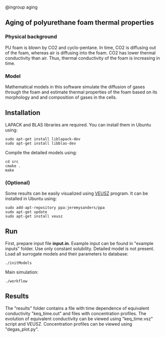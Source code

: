 @ingroup aging

## Aging of polyurethane foam thermal properties
### Physical background
PU foam is blown by CO2 and cyclo-pentane. In time, CO2 is
diffusing out of the foam, whereas air is diffusing into the foam. CO2 has
lower thermal conductivity than air. Thus, thermal conductivity of the foam is
increasing in time.

### Model
Mathematical models in this software simulate the diffusion of gases through
the foam and estimate thermal properties of the foam based on its morphology
and and composition of gases in the cells.

## Installation
LAPACK and BLAS libraries are required. You can install them in Ubuntu using:
```
sudo apt-get install liblapack-dev
sudo apt-get install libblas-dev
```
Compile the detailed models using:
```
cd src
cmake .
make
```

### (Optional)
Some results can be easily visualized using [VEUSZ](http://home.gna.org/veusz/)
program. It can be installed in Ubuntu using:
```
sudo add-apt-repository ppa:jeremysanders/ppa
sudo apt-get update
sudo apt-get install veusz
```

## Run
First, prepare input file **input.in**. Example input can be found in
"example inputs" folder. Use only constant solubility. Detailed model is not
present. Load all surrogate models and their parameters to database:
```
./initModels
```
Main simulation:
```
./workflow
```

## Results
The "results" folder contains a file with time dependence of equivalent
conductivity "keq_time.out" and files with concentration profiles.
The evolution of equivalent conductivity can be viewed using "keq_time.vsz"
script and VEUSZ. Concentration profiles can be viewed using "degas_plot.py".
